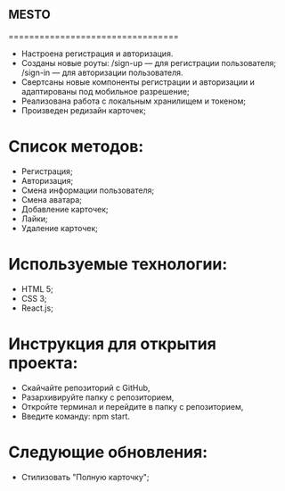 MESTO
----------------------------------------------------
=================================

- Настроена регистрация и авторизация.
- Созданы новые роуты: 
/sign-up — для регистрации пользователя;
/sign-in — для авторизации пользователя.
- Свертсаны новые компоненты регистрации и авторизации и адаптированы под мобильное разрешение; 
- Реализована работа с локальным хранилищем и токеном; 
- Произведен редизайн карточек;

Список методов:
=================================

- Регистрация;
- Авторизация;
- Смена информации пользователя;
- Смена аватара;
- Добавление карточек;
- Лайки;
- Удаление карточек;

Используемые технологии: 
=================================

- HTML 5;
- CSS 3;
- React.js;

Инструкция для открытия проекта:
=================================
- Скайчайте репозиторий с GitHub,
- Разархивируйте папку с репозиторием,
- Откройте терминал и перейдите в папку с репозиторием,
- Введите команду: npm start.

Следующие обновления:
=================================
- Стилизовать "Полную карточку";

